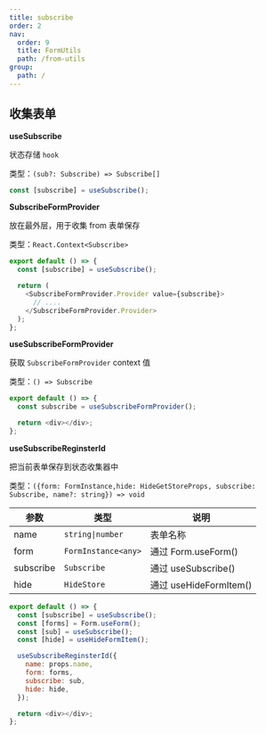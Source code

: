 ```yaml
---
title: subscribe
order: 2
nav:
  order: 9
  title: FormUtils
  path: /from-utils
group:
  path: /
---
```


## 收集表单

**useSubscribe**

状态存储 `hook`

类型：`(sub?: Subscribe) => Subscribe[]`

```ts
const [subscribe] = useSubscribe();
```

**SubscribeFormProvider**

放在最外层，用于收集 from 表单保存

类型：`React.Context<Subscribe>`

```js
export default () => {
  const [subscribe] = useSubscribe();

  return (
    <SubscribeFormProvider.Provider value={subscribe}>
      // ....
    </SubscribeFormProvider.Provider>
  );
};
```

**useSubscribeFormProvider**

获取 `SubscribeFormProvider` context 值

类型：`() => Subscribe`

```js
export default () => {
  const subscribe = useSubscribeFormProvider();

  return <div></div>;
};
```

**useSubscribeReginsterId**

把当前表单保存到状态收集器中

类型：`({form: FormInstance,hide: HideGetStoreProps, subscribe: Subscribe, name?: string}) => void`

| 参数      | 类型                | 说明                   |
| --------- | ------------------- | ---------------------- |
| name      | `string\|number`    | 表单名称               |
| form      | `FormInstance<any>` | 通过 Form.useForm()    |
| subscribe | `Subscribe`         | 通过 useSubscribe()    |
| hide      | `HideStore`         | 通过 useHideFormItem() |

```js
export default () => {
  const [subscribe] = useSubscribe();
  const [forms] = Form.useForm();
  const [sub] = useSubscribe();
  const [hide] = useHideFormItem();

  useSubscribeReginsterId({
    name: props.name,
    form: forms,
    subscribe: sub,
    hide: hide,
  });

  return <div></div>;
};
```
